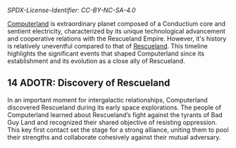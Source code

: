 *SPDX-License-Identifier: CC-BY-NC-SA-4.0*

[Computerland](https://github.com/hermonochy/Rescueland/blob/main/The%20Planet%20File.md#computerland-i) is extraordinary planet composed of a Conductium core and sentient electricity, characterized by its unique technological advancement and cooperative relations with the Rescueland Empire. However, it's history is relatively uneventful compared to that of [Rescueland](https://github.com/hermonochy/Rescueland/blob/main/The%20Timeline%20of%20Resueland%20History.md). This timeline highlights the significant events that shaped Computerland since its establishment and its evolution as a close ally of Rescueland.

## 14 ADOTR: Discovery of Rescueland

In an important moment for intergalactic relationships, Computerland discovered Rescueland during its early space explorations. The people of Computerland learned about Rescueland’s fight against the tyrants of Bad Guy Land and recognized their shared objective of resisting oppression. This key first contact set the stage for a strong alliance, uniting them to pool their strengths and collaborate cohesively against their mutual adversary.
